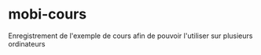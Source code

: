# mobi-cours
Enregistrement de l'exemple de cours afin de pouvoir l'utiliser sur plusieurs ordinateurs
